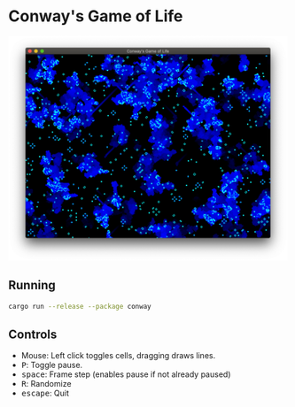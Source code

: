 # Conway's Game of Life

![Conway's Game of Life](../../img/conway.png)

## Running

```bash
cargo run --release --package conway
```

## Controls

- Mouse: Left click toggles cells, dragging draws lines.
- <kbd>P</kbd>: Toggle pause.
- <kbd>space</kbd>: Frame step (enables pause if not already paused)
- <kbd>R</kbd>: Randomize
- <kbd>escape</kbd>: Quit
